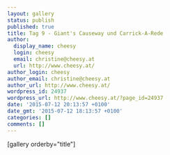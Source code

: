 ```yaml
---
layout: gallery
status: publish
published: true
title: Tag 9 - Giant's Causeway und Carrick-A-Rede
author:
  display_name: cheesy
  login: cheesy
  email: christine@cheesy.at
  url: http://www.cheesy.at/
author_login: cheesy
author_email: christine@cheesy.at
author_url: http://www.cheesy.at/
wordpress_id: 24937
wordpress_url: http://www.cheesy.at/?page_id=24937
date: '2015-07-12 20:13:57 +0100'
date_gmt: '2015-07-12 18:13:57 +0100'
categories: []
comments: []
---
```

[gallery orderby="title"]
